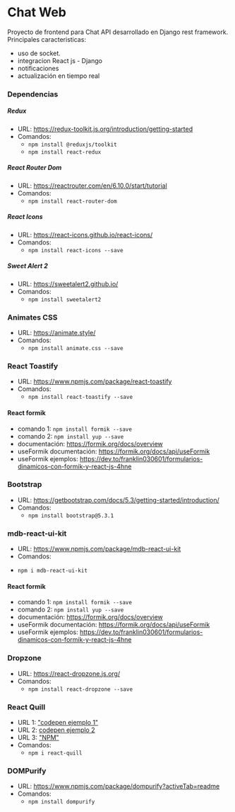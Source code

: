 # Chat Web

Proyecto de frontend para Chat API desarrollado en Django rest framework.
Principales caracteristicas:
* uso de socket.
* integracion React js - Django
* notificaciones
* actualización en tiempo real

### Dependencias
##### Redux
* URL: https://redux-toolkit.js.org/introduction/getting-started
* Comandos:
   - ```npm install @reduxjs/toolkit```
   - ```npm install react-redux```

##### React Router Dom
* URL: https://reactrouter.com/en/6.10.0/start/tutorial
* Comandos:
   - ```npm install react-router-dom```

##### React Icons
* URL: https://react-icons.github.io/react-icons/
* Comandos:
   - ```npm install react-icons --save```

##### Sweet Alert 2
* URL: https://sweetalert2.github.io/
* Comandos:
   - ```npm install sweetalert2```

### Animates CSS
* URL: https://animate.style/
* Comandos:
   - ```npm install animate.css --save```

### React Toastify
* URL: https://www.npmjs.com/package/react-toastify
* Comandos:
   - ```npm install react-toastify --save```

#### React formik
* comando 1: `npm install formik --save`
* comando 2: `npm install yup --save`
* documentación: https://formik.org/docs/overview
* useFormik documentación: https://formik.org/docs/api/useFormik
* useFormik ejemplos: https://dev.to/franklin030601/formularios-dinamicos-con-formik-y-react-js-4hne

### Bootstrap 
* URL: https://getbootstrap.com/docs/5.3/getting-started/introduction/
* Comandos: 
   - ```npm install bootstrap@5.3.1``` 

### mdb-react-ui-kit
* URL: https://www.npmjs.com/package/mdb-react-ui-kit
* Comandos: 
-  ```npm i mdb-react-ui-kit```

#### React formik
* comando 1: `npm install formik --save`
* comando 2: `npm install yup --save`
* documentación: https://formik.org/docs/overview
* useFormik documentación: https://formik.org/docs/api/useFormik
* useFormik ejemplos: https://dev.to/franklin030601/formularios-dinamicos-con-formik-y-react-js-4hne

### Dropzone
* URL: https://react-dropzone.js.org/
* Comandos:
   - ```npm install react-dropzone --save```

### React Quill
* URL 1: ["codepen ejemplo 1"](https://codesandbox.io/p/sandbox/react-quill-with-functional-component-68zcnt?file=%2Fsrc%2Findex.js%3A10%2C22)
* URL 2: [codepen ejemplo 2](https://codepen.io/alexkrolick/pen/xgyOXQ/left?editors=0010)
* URL 3: ["NPM"](https://www.npmjs.com/package/react-quill)
* Comandos: 
   - ```npm i react-quill```


### DOMPurify 
* URL: https://www.npmjs.com/package/dompurify?activeTab=readme
* Comandos: 
   - ```npm install dompurify```